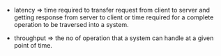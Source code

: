 - latency => time required to transfer request from client to server and getting response from server to client or time required for a complete operation to be traversed into a system.

- throughput => the no of operation that a system can handle at a given point of time.